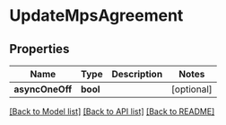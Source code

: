 # UpdateMpsAgreement

## Properties
Name | Type | Description | Notes
------------ | ------------- | ------------- | -------------
**asyncOneOff** | **bool** |  | [optional] 

[[Back to Model list]](../README.md#documentation-for-models) [[Back to API list]](../README.md#documentation-for-api-endpoints) [[Back to README]](../README.md)


